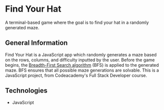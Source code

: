 # Find Your Hat

A terminal-based game where the goal is to find your hat in a randomly generated maze.

## General Information

Find Your Hat is a JavaScript app which randomly generates a maze based on the rows, columns, and difficulty inputted by the user. Before the game begins, the [Breadth-First Search algorithm](https://en.wikipedia.org/wiki/Breadth-first_search) (BFS) is applied to the generated maze. BFS ensures that all possible maze generations are solvable. This is a JavaScript project, from Codeacademy's Full Stack Developer course. 

## Technologies

* JavaScript
